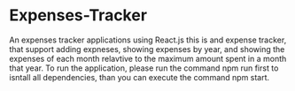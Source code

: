 # Expenses-Tracker
An expenses tracker applications using React.js
this is and expense tracker, that support adding expneses, showing expenses by year, and showing the expenses of each month relavtive to the maximum amount spent in a month that year. 
To run  the application, please run the command npm run first to isntall all dependencies, than you can execute the command npm start.
